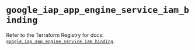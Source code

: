 # `google_iap_app_engine_service_iam_binding`

Refer to the Terraform Registry for docs: [`google_iap_app_engine_service_iam_binding`](https://registry.terraform.io/providers/hashicorp/google-beta/6.14.1/docs/resources/google_iap_app_engine_service_iam_binding).
